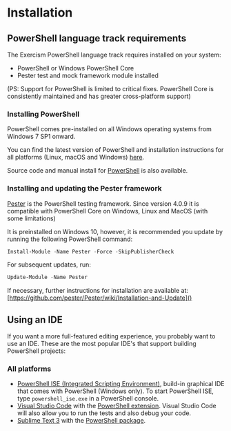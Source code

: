 # Installation

## PowerShell language track requirements

The Exercism PowerShell language track requires installed on your system:

- PowerShell or Windows PowerShell Core
- Pester test and mock framework module installed

(PS: Support for PowerShell is limited to critical fixes. PowerShell Core is consistently maintained and has greater cross-platform support)

### Installing PowerShell

PowerShell comes pre-installed on all Windows operating systems from Windows 7 SP1 onward.

You can find the latest version of PowerShell and installation instructions for all platforms (Linux, macOS and Windows) [here][installation].

Source code and manual install for [PowerShell][source-code] is also available.

### Installing and updating the Pester framework

[Pester][pester] is the PowerShell testing framework.
Since version 4.0.9 it is compatible with PowerShell Core on Windows, Linux and MacOS (with some limitations)

It is preinstalled on Windows 10, however, it is recommended you update by running the following PowerShell command:

```PowerShell
Install-Module -Name Pester -Force -SkipPublisherCheck
```

For subsequent updates, run:

```PowerShell
Update-Module -Name Pester
```

If necessary, further instructions for installation are available at: [https://github.com/pester/Pester/wiki/Installation-and-Update]()

## Using an IDE

If you want a more full-featured editing experience, you probably want to use an IDE.
These are the most popular IDE's that support building PowerShell projects:

### All platforms

- [PowerShell ISE (Integrated Scripting Environment)][ise], build-in graphical IDE that comes with PowerShell (Windows only).
  To start PowerShell ISE, type `powershell_ise.exe` in a PowerShell console.
- [Visual Studio Code][vsc] with the [PowerShell extension][vsc-extension].
  Visual Studio Code will also allow you to run the tests and also debug your code.
- [Sublime Text 3][sublime] with the [PowerShell package][sublime-package].

[installation]: https://learn.microsoft.com/en-us/powershell/scripting/install/installing-powershell
[source-code]: https://github.com/PowerShell/PowerShell/blob/master/README.md#get-powershell
[pester]: https://github.com/pester/Pester
[ise]: https://learn.microsoft.com/en-us/powershell/scripting/windows-powershell/ise/introducing-the-windows-powershell-ise
[vsc]: https://code.visualstudio.com/
[vsc-extension]: https://marketplace.visualstudio.com/items?itemName=ms-vscode.PowerShell
[sublime]: https://www.sublimetext.com/3
[sublime-package]: https://packagecontrol.io/packages/PowerShell
